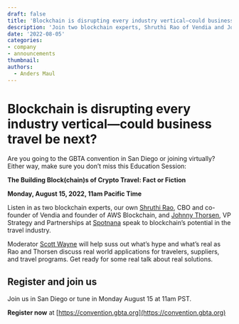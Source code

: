 ```yaml
---
draft: false
title: 'Blockchain is disrupting every industry vertical—could business travel be next?'
description: 'Join two blockchain experts, Shruthi Rao of Vendia and Johnny Thorsen of Spotnana, in this session to learn about blockchain’s potential in the travel industry.'
date: '2022-08-05'
categories:
- company 
- announcements
thumbnail: 
authors:
  - Anders Maul
---
```



# Blockchain is disrupting every industry vertical—could business travel be next?
Are you going to the GBTA convention in San Diego or joining virtually? Either way, make sure you don’t miss this Education Session: 

**The Building Block(chain)s of Crypto Travel: Fact or Fiction**

**Monday, August 15, 2022, 11am Pacific Time**

Listen in as two blockchain experts, our own [Shruthi Rao](https://www.linkedin.com/in/shruthirao/), CBO and co-founder of Vendia and founder of AWS Blockchain, and [Johnny Thorsen](https://www.linkedin.com/in/johnnythorsen/), VP Strategy and Partnerships at [Spotnana](https://www.spotnana.com) speak to blockchain’s potential in the travel industry. 

Moderator [Scott Wayne](https://www.linkedin.com/in/scottxwayne/) will help suss out what’s hype and what’s real as Rao and Thorsen discuss real world applications for travelers, suppliers, and travel programs. Get ready for some real talk about real solutions. 


## Register and join us 

Join us in San Diego or tune in Monday August 15 at 11am PST.

**Register now** at [https://convention.gbta.org](https://convention.gbta.org)
